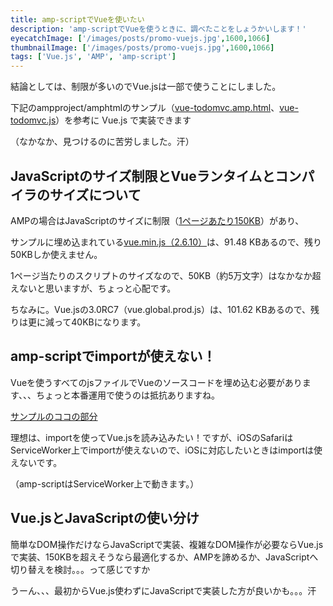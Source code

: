 ```yaml
---
title: amp-scriptでVueを使いたい
description: 'amp-scriptでVueを使うときに、調べたことをしょうかいします！'
eyecatchImage: ['/images/posts/promo-vuejs.jpg',1600,1066]
thumbnailImage: ['/images/posts/promo-vuejs.jpg',1600,1066]
tags: ['Vue.js', 'AMP', 'amp-script']
---
```


結論としては、制限が多いのでVue.jsは一部で使うことにしました。

下記のampproject/amphtmlのサンプル（[vue-todomvc.amp.html](https://github.com/ampproject/amphtml/blob/master/examples/amp-script/vue-todomvc.amp.html)、[vue-todomvc.js](https://github.com/ampproject/amphtml/blob/master/examples/amp-script/vue-todomvc.js)）を参考に Vue.js で実装できます

（なかなか、見つけるのに苦労しました。汗）

## JavaScriptのサイズ制限とVueランタイムとコンパイラのサイズについて

AMPの場合はJavaScriptのサイズに制限（[1ページあたり150KB](https://amp.dev/ja/documentation/components/amp-script/?format=websites#size-of-javascript-code)）があり、

サンプルに埋め込まれている[vue.min.js（2.6.10）](https://cdn.jsdelivr.net/npm/vue@2.6.10/dist/)は、91.48 KBあるので、残り50KBしか使えません。

1ページ当たりのスクリプトのサイズなので、50KB（約5万文字）はなかなか超えないと思いますが、ちょっと心配です。

ちなみに。Vue.jsの3.0RC7（vue.global.prod.js）は、101.62 KBあるので、残りは更に減って40KBになります。

## amp-scriptでimportが使えない！

Vueを使うすべてのjsファイルでVueのソースコードを埋め込む必要があります、、、ちょっと本番運用で使うのは抵抗ありますね。

[サンプルのココの部分](https://github.com/ampproject/amphtml/blob/40a8c53f2a7fd2fc02f55585ffaaa14d89ab8402/examples/amp-script/vue-todomvc.js#L6)

理想は、importを使ってVue.jsを読み込みたい！ですが、iOSのSafariはServiceWorker上でimportが使えないので、iOSに対応したいときはimportは使えないです。

（amp-scriptはServiceWorker上で動きます。）

## Vue.jsとJavaScriptの使い分け

簡単なDOM操作だけならJavaScriptで実装、複雑なDOM操作が必要ならVue.jsで実装、150KBを超えそうなら最適化するか、AMPを諦めるか、JavaScriptへ切り替えを検討。。。って感じですか

うーん、、、最初からVue.js使わずにJavaScriptで実装した方が良いかも。。。汗
